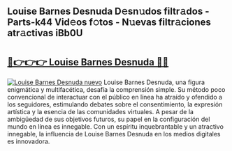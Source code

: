 ## Louise Barnes Desnuda D𝚎sn𝚞dos filtr𝚊dos - Parts-k44 Vid𝚎os f𝚘tos - N𝚞evas filtr𝚊ciones atr𝚊ctivas iBb0U

# <h2><a href="http://mb5c8c7.tromn.icu/?c=Louise+Barnes+Desnuda">🔗👉👉👉 Louise Barnes Desnuda 🔗🔗</a></h2>

[![Louise Barnes Desnuda nuevo](https://i.imgur.com/pEAQMta.gif)](http://mb5c8c7.tromn.icu/?c=Louise+Barnes+Desnuda)
Louise Barnes Desnuda, una figura enigmática y multifacética, desafía la comprensión simple. Su método poco convencional de interactuar con el público en línea ha atraído y ofendido a los seguidores, estimulando debates sobre el consentimiento, la expresión artística y la esencia de las comunidades virtuales. A pesar de la ambigüedad de sus objetivos futuros, su papel en la configuración del mundo en línea es innegable. Con un espíritu inquebrantable y un atractivo innegable, la influencia de Louise Barnes Desnuda en los medios digitales es innovadora.
